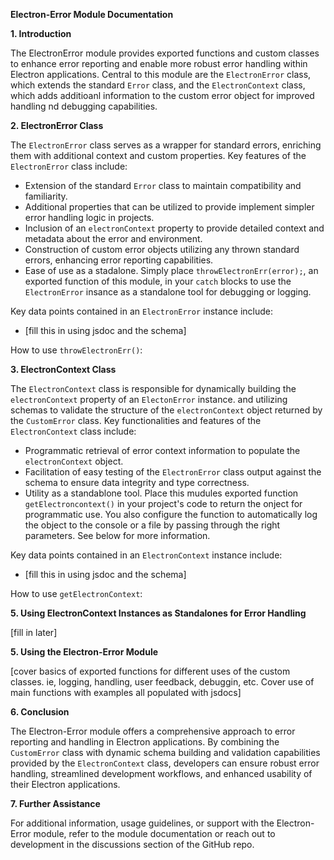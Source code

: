**Electron-Error Module Documentation**

**1. Introduction**

The ElectronError module provides exported functions and custom classes to enhance error reporting and enable more robust error handling within Electron applications. Central to this module are the `ElectronError` class, which extends the standard `Error` class, and the `ElectronContext` class, which adds additioanl information to the custom error object for improved handling nd debugging capabilities.

**2. ElectronError Class**

The `ElectronError` class serves as a wrapper for standard errors, enriching them with additional context and custom properties. Key features of the `ElectronError` class include:

- Extension of the standard `Error` class to maintain compatibility and familiarity.
- Additional properties that can be utilized to provide implement simpler error handling logic in projects.  
- Inclusion of an `electronContext` property to provide detailed context and metadata about the error and environment.  
- Construction of custom error objects utilizing any thrown standard errors, enhancing error reporting capabilities. 
- Ease of use as a stadalone. Simply place `throwElectronErr(error);`, an exported function of this module, in your `catch` blocks to use the `ElectronError` insance as a standalone tool for  debugging or logging. 

Key data points contained in an `ElectronError` instance include:

- [fill this in using jsdoc and the schema]

How to use `throwElectronErr()`:

**3. ElectronContext Class**

The `ElectronContext` class is responsible for dynamically building the `electronContext` property of an `ElectonError` instance.  and utilizing schemas to validate the structure of the `electronContext` object returned by the `CustomError` class. Key functionalities and features of the `ElectronContext` class include:

- Programmatic retrieval of error context information to populate the `electronContext` object.
- Facilitation of easy testing of the `ElectronError` class output against the schema to ensure data integrity and type correctness.
- Utility as a standablone tool. Place this mudules exported function `getElectroncontext()` in your project's code to return the onject for programmatic use. You also configure the function to automatically log the object to the console or a file by passing through the right parameters. See below for more information.

Key data points contained in an `ElectronContext` instance include:

- [fill this in using jsdoc and the schema]

How to use `getElectronContext`:

**5. Using ElectronContext Instances as Standalones for Error Handling**

[fill in later]

**5. Using the Electron-Error Module**

[cover basics of exported functions for different uses of the custom classes. ie, logging, handling, user feedback, debuggin, etc. Cover use of main functions with examples all populated with jsdocs]

**6. Conclusion**

The Electron-Error module offers a comprehensive approach to error reporting and handling in Electron applications. By combining the `CustomError` class with dynamic schema building and validation capabilities provided by the `ElectronContext` class, developers can ensure robust error handling, streamlined development workflows, and enhanced usability of their Electron applications.

**7. Further Assistance**

For additional information, usage guidelines, or support with the Electron-Error module, refer to the module documentation or reach out to development in the discussions section of the GitHub repo.